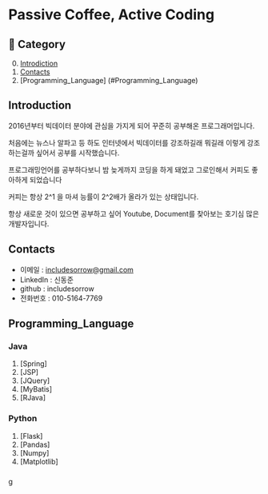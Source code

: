# Passive Coffee, Active Coding

## :book: Category
0. [Introdiction](#Introduction)
1. [Contacts](#Contacts)
2. [Programming_Language] (#Programming_Language)



## Introduction

2016년부터 빅데이터 분야에 관심을 가지게 되어 꾸준히 공부해온 프로그래머입니다. 

처음에는 뉴스나 알파고 등 하도 인터넷에서 빅데이터를 강조하길래 뭐길래 이렇게 강조하는걸까 싶어서 공부를 시작했습니다.

프로그래밍언어를 공부하다보니 밤 늦게까지 코딩을 하게 돼었고 그로인해서 커피도 좋아하게 되었습니다

커피는 항상 2^1 을 마셔 능률이 2^2배가 올라가 있는 상태입니다.

항상 새로운 것이 있으면 공부하고 싶어 Youtube, Document를 찾아보는 호기심 많은 개발자입니다.

## Contacts
- 이메일 : includesorrow@gmail.com
- LinkedIn : 신동준
- github : includesorrow
- 전화번호 : 010-5164-7769

## Programming_Language 

### Java
  1. [Spring]
  2. [JSP]
  3. [JQuery]
  4. [MyBatis]
  5. [RJava]
  
### Python
  1. [Flask]
  2. [Pandas]
  3. [Numpy]
  4. [Matplotlib]

### 












































g


